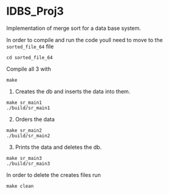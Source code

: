 # IDBS_Proj3

Implementation of merge sort for a data base system.


In order to compile and run the code youll need to move to the `sorted_file_64` file
```
cd sorted_file_64
```

Compile all 3 with 
```
make
```

1. Creates the db and inserts the data into them.
```
make sr_main1
./build/sr_main1
```
2. Orders the data
```
make sr_main2
./build/sr_main2
```
3. Prints the data and deletes the db.
```
make sr_main3
./build/sr_main3
```
In order to delete the creates files run
```
make clean
```
